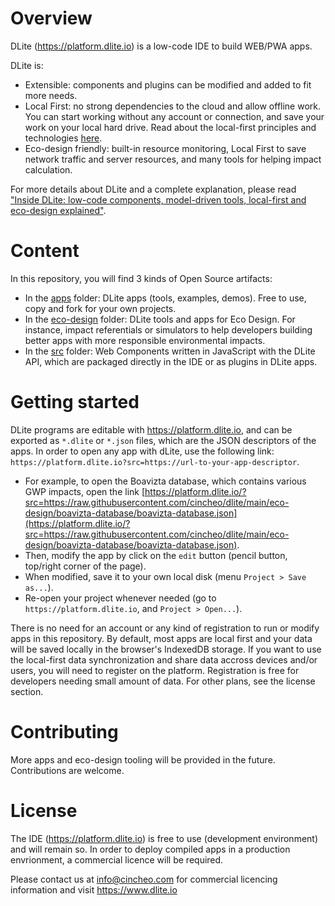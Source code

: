 # Overview

DLite (https://platform.dlite.io) is a low-code IDE to build WEB/PWA apps.

DLite is:

- Extensible: components and plugins can be modified and added to fit more needs.
- Local First: no strong dependencies to the cloud and allow offline work. You can start working without any account or connection, and save your work on your local hard drive. Read about the local-first principles and technologies [here](https://localfirstweb.dev/).
- Eco-design friendly: built-in resource monitoring, Local First to save network traffic and server resources, and many tools for helping impact calculation.

For more details about DLite and a complete explanation, please read ["Inside DLite: low-code components, model-driven tools, local-first and eco-design explained"](https://cincheo.com/2022/04/16/inside-dlite-low-code-components-model-driven-tools-local-first-and-eco-design-explained/).

# Content

In this repository, you will find 3 kinds of Open Source artifacts:

- In the [apps](apps/README.md) folder: DLite apps (tools, examples, demos). Free to use, copy and fork for your own projects.
- In the [eco-design](eco-design/README.md) folder: DLite tools and apps for Eco Design. For instance, impact referentials or simulators to help developers building better apps with more responsible environmental impacts.
- In the [src](src/README.md) folder: Web Components written in JavaScript with the DLite API, which are packaged directly in the IDE or as plugins in DLite apps.

# Getting started

DLite programs are editable with https://platform.dlite.io, and can be exported as ``*.dlite`` or ``*.json`` files,
which are the JSON descriptors of the apps. In order to open any app with dLite, use the following link: ``https://platform.dlite.io?src=https://url-to-your-app-descriptor``.

- For example, to open the Boavizta database, which contains various GWP impacts, open the link [https://platform.dlite.io/?src=https://raw.githubusercontent.com/cincheo/dlite/main/eco-design/boavizta-database/boavizta-database.json](https://platform.dlite.io/?src=https://raw.githubusercontent.com/cincheo/dlite/main/eco-design/boavizta-database/boavizta-database.json).
- Then, modify the app by click on the ``edit`` button (pencil button, top/right corner of the page).
- When modified, save it to your own local disk (menu ``Project > Save as...``).
- Re-open your project whenever needed (go to ``https://platform.dlite.io``, and ``Project > Open...``).

There is no need for an account or any kind of registration to run or modify apps in this repository. By default, most apps are local first and your data will be saved locally in the browser's IndexedDB storage.
If you want to use the local-first data synchronization and share data accross devices and/or users, you will need to register on the platform. Registration is free for developers needing small amount of data. For other plans, see the license section.

# Contributing

More apps and eco-design tooling will be provided in the future. Contributions are welcome. 

# License

The IDE (https://platform.dlite.io) is free to use (development environment) and will remain so. In order to deploy compiled apps in a production envrionment, a commercial licence will be required.

Please contact us at info@cincheo.com for commercial licencing information and visit https://www.dlite.io
